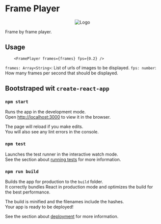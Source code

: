 # Frame Player

<!-- Frame Player Logo -->
<p align="center">
    <img src="../frame-player/src/assets/Logo.png" alt="Logo">
</p>
<!-- Frame Player Logo -->

Frame by frame player.

## Usage

```
    <FramePlayer frames={frames} fps={0.2} />
```

`frames: Array<String>`: List of urls of images to be displayed.
`fps: number`: How many frames per second that should be displayed.

## Bootstraped wit `create-react-app`

### `npm start`

Runs the app in the development mode.\
Open [http://localhost:3000](http://localhost:3000) to view it in the browser.

The page will reload if you make edits.\
You will also see any lint errors in the console.

### `npm test`

Launches the test runner in the interactive watch mode.\
See the section about [running tests](https://facebook.github.io/create-react-app/docs/running-tests) for more information.

### `npm run build`

Builds the app for production to the `build` folder.\
It correctly bundles React in production mode and optimizes the build for the best performance.

The build is minified and the filenames include the hashes.\
Your app is ready to be deployed!

See the section about [deployment](https://facebook.github.io/create-react-app/docs/deployment) for more information.
